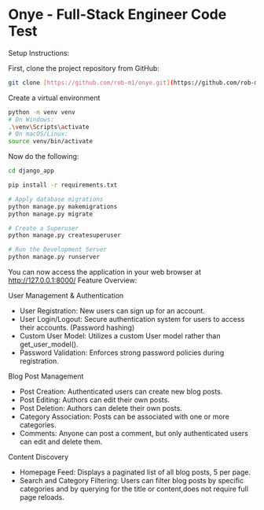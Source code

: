 # Onye - Full-Stack Engineer Code Test

Setup Instructions:

First, clone the project repository from GitHub:

```bash
git clone [https://github.com/rob-m1/onye.git](https://github.com/rob-m1/onye.git)
```

Create a virtual environment

```bash
python -m venv venv
# On Windows:
.\venv\Scripts\activate
# On macOS/Linux:
source venv/bin/activate
```

Now do the following:
```bash
cd django_app

pip install -r requirements.txt

# Apply database migrations
python manage.py makemigrations
python manage.py migrate

# Create a Superuser
python manage.py createsuperuser

# Run the Development Server
python manage.py runserver
```
You can now access the application in your web browser at http://127.0.0.1:8000/
Feature Overview:

User Management & Authentication
* User Registration: New users can sign up for an account.
* User Login/Logout: Secure authentication system for users to access their accounts. (Password hashing)
* Custom User Model: Utilizes a custom User model rather than get_user_model().
* Password Validation: Enforces strong password policies during registration.

Blog Post Management
* Post Creation: Authenticated users can create new blog posts.
* Post Editing: Authors can edit their own posts.
* Post Deletion: Authors can delete their own posts.
* Category Association: Posts can be associated with one or more categories.
* Comments: Anyone can post a comment, but only authenticated users can edit and delete them.

Content Discovery
* Homepage Feed: Displays a paginated list of all blog posts, 5 per page.
* Search and Category Filtering: Users can filter blog posts by specific categories and by querying for the title or content,does not require full page reloads.
